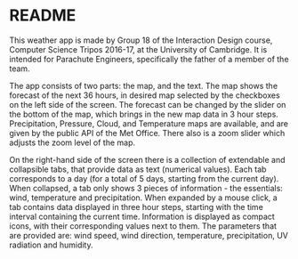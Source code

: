 # README

This weather app is made by Group 18 of the Interaction Design course, Computer Science Tripos 2016-17, at the University of Cambridge.
It is intended for Parachute Engineers, specifically the father of a member of the team.

The app consists of two parts: the map, and the text.
The map shows the forecast of the next 36 hours, in desired map selected by the checkboxes on the left side of the screen.
The forecast can be changed by the slider on the bottom of the map, which brings in the new map data in 3 hour steps.
Precipitation, Pressure, Cloud, and Temperature maps are available, and are given by the public API of the Met Office.
There also is a zoom slider which adjusts the zoom level of the map.

On the right-hand side of the screen there is a collection of 
extendable and collapsible tabs, that provide data as text (numerical values).
Each tab corresponds to a day (for a total of 5 days, starting
from the current day). When collapsed, a tab only shows 3 pieces
of information - the essentials: wind, temperature and precipitation.
When expanded by a mouse click, a tab contains data displayed in three hour steps, starting with the
time interval containing the current time. Information is displayed
as compact icons, with their corresponding values next to them. The parameters
that are provided are: wind speed, wind direction, temperature,
precipitation, UV radiation and humidity.

